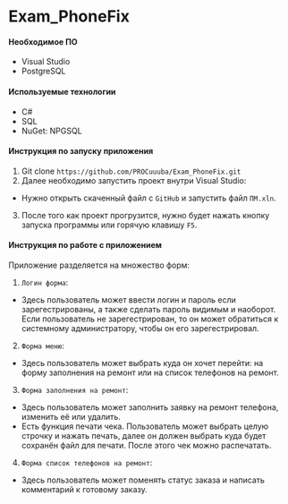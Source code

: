 # Exam_PhoneFix

#### Необходимое ПО
* Visual Studio
* PostgreSQL

#### Используемые технологии
* C#
* SQL
* NuGet: NPGSQL

#### Инструкция по запуску приложения
1. Git clone ````https://github.com/PROCuuuba/Exam_PhoneFix.git````
2. Далее необходимо запустить проект внутри Visual Studio:
* Нужно открыть скаченный файл с ````GitHub```` и запустить файл ````ПМ.xln````.
3. После того как проект прогрузится, нужно будет нажать кнопку запуска программы или горячую клавишу ````F5````.

#### Инструкция по работе с приложением
Приложение разделяется на множество форм:
1. ````Логин форма````:
* Здесь пользователь может ввести логин и пароль если зарегестрированы, а также сделать пароль видимым и наоборот. Если пользователь не зарегестрирован, то он может обратиться к системному администратору, чтобы он его зарегестрировал.
2. ````Форма меню````:
* Здесь пользователь может выбрать куда он хочет перейти: на форму заполнения на ремонт или на список телефонов на ремонт.
3. ````Форма заполнения на ремонт````:
* Здесь пользователь может заполнить заявку на ремонт телефона, изменить её или удалить.
* Есть функция печати чека. Пользователь может выбрать целую строчку и нажать печать, далее он должен выбрать куда будет сохранён файл для печати. После этого чек можно распечатать.
4. ````Форма список телефонов на ремонт````:
* Здесь пользователь может поменять статус заказа и написать комментарий к готовому заказу.
